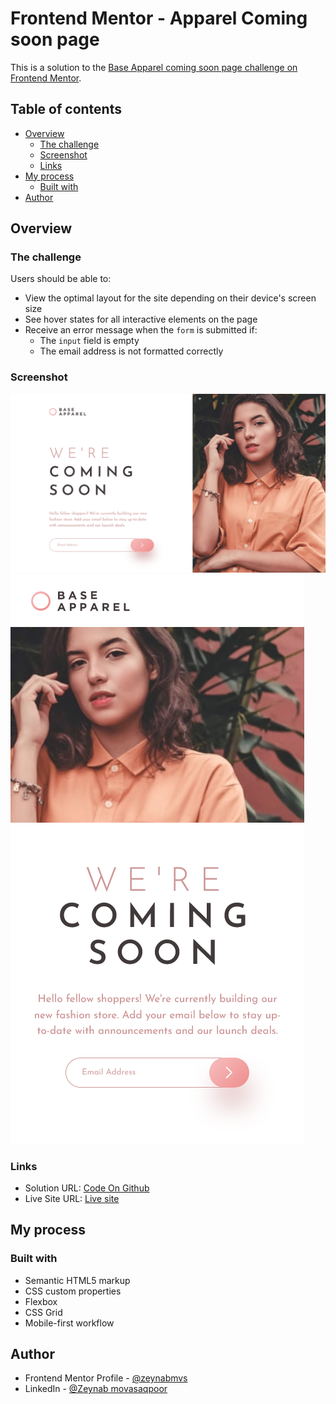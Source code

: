 # Frontend Mentor - Apparel Coming soon page

This is a solution to the [Base Apparel coming soon page challenge on Frontend Mentor](https://www.frontendmentor.io/challenges/base-apparel-coming-soon-page-5d46b47f8db8a7063f9331a0). 

## Table of contents

- [Overview](#overview)
  - [The challenge](#the-challenge)
  - [Screenshot](#screenshot)
  - [Links](#links)
- [My process](#my-process)
  - [Built with](#built-with)
- [Author](#author)

## Overview

### The challenge

Users should be able to:

- View the optimal layout for the site depending on their device's screen size
- See hover states for all interactive elements on the page
- Receive an error message when the `form` is submitted if:
  - The `input` field is empty
  - The email address is not formatted correctly

### Screenshot

![](./Screenshot.png)
![](./Screenshot-mobile.png)


### Links

- Solution URL: [Code On Github](https://github.com/zeynabmvs/apparelComingSoon)
- Live Site URL: [Live site](https://apparelcomingsoon.pages.dev/)

## My process

### Built with

- Semantic HTML5 markup
- CSS custom properties
- Flexbox
- CSS Grid
- Mobile-first workflow

## Author

- Frontend Mentor Profile - [@zeynabmvs](https://www.frontendmentor.io/profile/yourusername)
- LinkedIn - [@Zeynab movasaqpoor](www.linkedin.com/in/zeynab-movasaqpoor-485b57b1)
